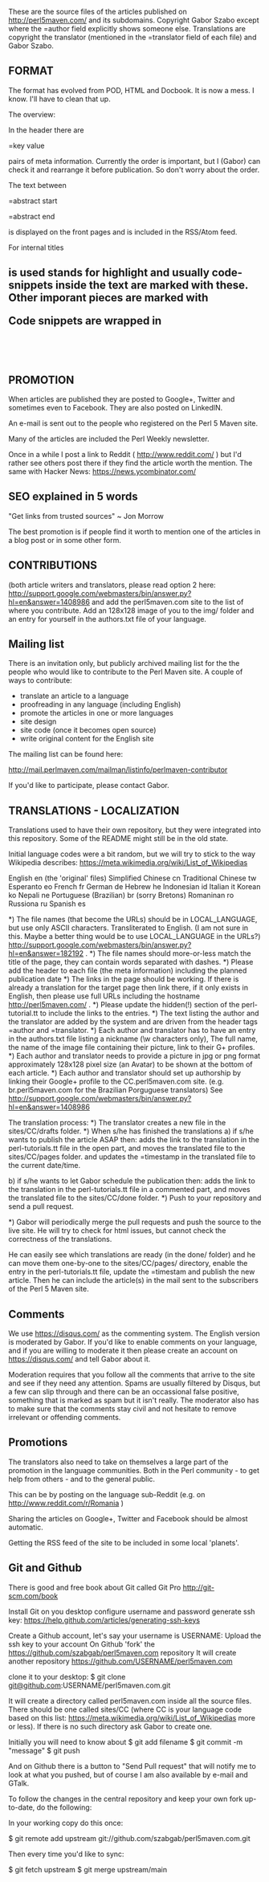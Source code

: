 These are the source files of the articles published on http://perl5maven.com/ and its subdomains.
Copyright Gabor Szabo except where the =author field explicitly shows someone else.
Translations are copyright the translator (mentioned in the =translator field of each file) and Gabor Szabo.


FORMAT
-------
The format has evolved from POD, HTML and Docbook. It is now a mess. I know. I'll have to clean that up.

The overview:

In the header there are

  =key value

pairs of meta information. Currently the order is important, but I (Gabor) can check it and
rearrange it before publication. So don't worry about the order.

The text between

  =abstract start

  =abstract end

is displayed on the front pages and is included in the RSS/Atom feed.


For internal titles  <h2> is used
<hl></hl> stands for highlight and usually code-snippets inside the text are marked with these.
Other imporant pieces are marked with <b></b>

Code snippets are wrapped in 

  <code lang="perl">
  </code>



PROMOTION
----------

When articles are published they are posted to Google+, Twitter and sometimes even to Facebook.
They are also posted on LinkedIN.

An e-mail is sent out to the people who registered on the Perl 5 Maven site.

Many of the articles are included the Perl Weekly newsletter.


Once in a while I post a link to Reddit ( http://www.reddit.com/ )
but I'd rather see others post there if they find the article worth the mention.
The same with Hacker News: https://news.ycombinator.com/


SEO explained in 5 words
------------------------
"Get links from trusted sources" ~ Jon Morrow

The best promotion is if people find it worth to mention one
of the articles in a blog post or in some other form.


CONTRIBUTIONS
-------------
(both article writers and translators, please read  option 2 here: 
http://support.google.com/webmasters/bin/answer.py?hl=en&answer=1408986
and add the perl5maven.com site to the list of where you contribute.
Add an 128x128 image of you to the img/ folder and an entry for yourself
in the authors.txt file of your language.


Mailing list
-------------
There is an invitation only, but publicly archived mailing list
for the the people who would like to contribute to the Perl Maven
site. A couple of ways to contribute:
- translate an article to a language
- proofreading in any language (including English)
- promote the articles in one or more languages
- site design
- site code (once it becomes open source)
- write original content for the English site

The mailing list can be found here:

http://mail.perlmaven.com/mailman/listinfo/perlmaven-contributor

If you'd like to participate, please contact Gabor.


TRANSLATIONS - LOCALIZATION
---------------------------
Translations used to have their own repository, but they were integrated
into this repository. Some of the README might still be in the old state.

Initial language codes were a bit random, but we will try to stick to
the way Wikipedia describes: https://meta.wikimedia.org/wiki/List_of_Wikipedias

English                 en  (the 'original' files)
Simplified Chinese      cn
Traditional Chinese     tw
Esperanto               eo
French                  fr
German                  de
Hebrew                  he
Indonesian              id
Italian                 it
Korean                  ko
Nepali                  ne
Portuguese (Brazilian)  br     (sorry Bretons)
Romaninan               ro
Russiona                ru
Spanish                 es



*) The file names (that become the URLs) should be in LOCAL_LANGUAGE, but use only ASCII characters.
   Transliterated to English. (I am not sure in this. Maybe a better thing would be to use LOCAL_LANGUAGE in the URLs?)
   http://support.google.com/webmasters/bin/answer.py?hl=en&answer=182192 .
*) The file names should more-or-less match the title of the page, they can contain words separated with dashes.
*) Please add the header to each file (the meta information) including the planned publication date
*) The links in the page should be working. If there is already a translation for the target page then link there,
    if it only exists in English, then please use full URLs including the hostname http://perl5maven.com/ .
*) Please update the hidden(!) section of the perl-tutorial.tt to include the links to the entries.
*) The text listing the author and the translator are added by the system and are driven from the header
   tags =author and =translator.
*) Each author and translator has to have an entry in the authors.txt file listing a nickname (\w characters only),
   The full name, the name of the image file containing their picture, link to their G+ profiles.
*) Each author and translator needs to provide a picture in jpg or png format approximately 128x128 pixel size 
   (an Avatar) to be shown at the bottom of each article.
*) Each author and translator should set up authorship by linking their Google+ profile to the CC.perl5maven.com
   site. (e.g. br.perl5maven.com for the Brazilian Porguguese translators)
   See http://support.google.com/webmasters/bin/answer.py?hl=en&answer=1408986


The translation process:
*) The translator creates a new file in the sites/CC/drafts folder.
*) When s/he has finished the translations
   a) if s/he wants to publish the article ASAP then: 
      adds the link to the translation in the perl-tutorials.tt file in the open part,
      and moves the translated file to the sites/CC/pages folder.
      and updates the =timestamp in the translated file to the current date/time.

   b) if s/he wants to let Gabor schedule the publication then:
      adds the link to the translation in the perl-tutorials.tt file in a commented part,
      and moves the translated file to the sites/CC/done folder.
*) Push to your repository and send a pull request.

*) Gabor will periodically merge the pull requests and push the source to the live site.
   He will try to check for html issues, but cannot check the correctness of the translations.

   He can easily see which translations are ready (in the done/ folder) and he can move them
   one-by-one to the sites/CC/pages/ directory, enable the entry in the perl-tutorials.tt file,
   update the =timestam and publish the new article.
   Then he can include the article(s) in the mail sent to the subscribers of the Perl 5 Maven site.



Comments
--------
We use https://disqus.com/ as the commenting system. The English version is moderated by Gabor.
If you'd like to enable comments on your language, and if you are willing to moderate it then
please create an account on https://disqus.com/ and tell Gabor about it.

Moderation requires that you follow all the comments that arrive to the site and see if they need
any attention. Spams are usually filtered by Disqus, but a few can slip through and there can be
an occassional false positive, something that is marked as spam but it isn't really.
The moderator also has to make sure that the comments stay civil and not hesitate to remove
irrelevant or offending comments.


Promotions
-----------

The translators also need to take on themselves a large part of the promotion in the language communities.
Both in the Perl community - to get help from others - and to the general public.

This can be by posting on the language sub-Reddit (e.g. on http://www.reddit.com/r/Romania )

Sharing the articles on Google+, Twitter and Facebook should be almost automatic.

Getting the RSS feed of the site to be included in some local 'planets'.



Git and Github
---------------

There is good and free book about Git called Git Pro http://git-scm.com/book

Install Git on you desktop
configure username and password
generate ssh key: https://help.github.com/articles/generating-ssh-keys


Create a Github account, let's say your username is USERNAME:
Upload the ssh key to your account
On Github 'fork' the https://github.com/szabgab/perl5maven.com repository
It will create another repository https://github.com/USERNAME/perl5maven.com

clone it to your desktop:
$ git clone git@github.com:USERNAME/perl5maven.com.git

It will create a directory called perl5maven.com inside all the source files.
There should be one called sites/CC  (where CC is your language code
based on this list: https://meta.wikimedia.org/wiki/List_of_Wikipedias
more or less).  If there is no such directory ask Gabor to create one.

Initially you will need to know about
$ git add  filename
$ git commit -m "message"
$ git push

And on Github there is a button to "Send Pull request" that will
notify me to look at what you pushed, but of course I am also available
by e-mail and GTalk.

To follow the changes in the central repository and keep your own fork
up-to-date, do the following:

In your working copy do this once:

$ git remote add upstream git://github.com/szabgab/perl5maven.com.git

Then every time you'd like to sync:

$ git fetch upstream
$ git merge upstream/main


